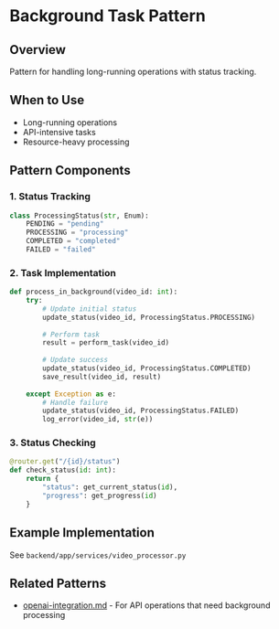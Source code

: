 # Background Task Pattern

## Overview
Pattern for handling long-running operations with status tracking.

## When to Use
- Long-running operations
- API-intensive tasks
- Resource-heavy processing

## Pattern Components

### 1. Status Tracking
```python
class ProcessingStatus(str, Enum):
    PENDING = "pending"
    PROCESSING = "processing"
    COMPLETED = "completed"
    FAILED = "failed"
```

### 2. Task Implementation
```python
def process_in_background(video_id: int):
    try:
        # Update initial status
        update_status(video_id, ProcessingStatus.PROCESSING)
        
        # Perform task
        result = perform_task(video_id)
        
        # Update success
        update_status(video_id, ProcessingStatus.COMPLETED)
        save_result(video_id, result)
        
    except Exception as e:
        # Handle failure
        update_status(video_id, ProcessingStatus.FAILED)
        log_error(video_id, str(e))
```

### 3. Status Checking
```python
@router.get("/{id}/status")
def check_status(id: int):
    return {
        "status": get_current_status(id),
        "progress": get_progress(id)
    }
```

## Example Implementation
See `backend/app/services/video_processor.py`

## Related Patterns
- [openai-integration.md](./openai-integration.md) - For API operations that need background processing
